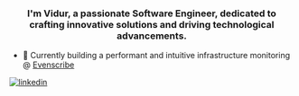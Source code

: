 ### <div align="center">I'm Vidur, a passionate Software Engineer, dedicated to crafting innovative solutions and driving technological advancements.</div>  

- 🔭 Currently building a performant and intuitive infrastructure monitoring @ [Evenscribe](https://www.github.com/evenscribe)  
  

<a href="https://linkedin.com/in/vidurkhanal" target="_blank">
<img src=https://img.shields.io/badge/linkedin-%231E77B5.svg?&style=for-the-badge&logo=linkedin&logoColor=white alt=linkedin style="margin-bottom: 5px;" />
</a>    

<br/>  
